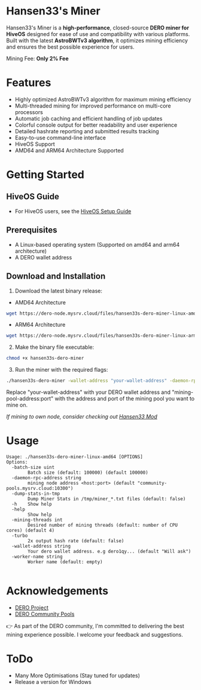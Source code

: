 # Hansen33's Miner

Hansen33's Miner is a **high-performance**, closed-source **DERO miner for HiveOS** designed for ease of use and compatibility with various platforms. Built with the latest **AstroBWTv3 algorithm**, it optimizes mining efficiency and ensures the best possible experience for users.

Mining Fee: **Only 2% Fee**

# Features

- Highly optimized AstroBWTv3 algorithm for maximum mining efficiency
- Multi-threaded mining for improved performance on multi-core processors
- Automatic job caching and efficient handling of job updates
- Colorful console output for better readability and user experience
- Detailed hashrate reporting and submitted results tracking
- Easy-to-use command-line interface
- HiveOS Support
- AMD64 and ARM64 Architecture Supported

# Getting Started

## HiveOS Guide

- For HiveOS users, see the [HiveOS Setup Guide](HiveOS.md)

## Prerequisites

- A Linux-based operating system (Supported on amd64 and arm64 architecture)
- A DERO wallet address

## Download and Installation

1. Download the latest binary release:

* AMD64 Architecture
```bash
wget https://dero-node.mysrv.cloud/files/hansen33s-dero-miner-linux-amd64 -O hansen33s-dero-miner
```

* ARM64 Architecture
```bash
wget https://dero-node.mysrv.cloud/files/hansen33s-dero-miner-linux-arm64 -O hansen33s-dero-miner
```

2. Make the binary file executable:

```bash
chmod +x hansen33s-dero-miner
```

3. Run the miner with the required flags:

```bash
./hansen33s-dero-miner -wallet-address "your-wallet-address" -daemon-rpc-address "mining-pool-address:port"
```

Replace "your-wallet-address" with your DERO wallet address and "mining-pool-address:port" with the address and port of the mining pool you want to mine on.

*If mining to own node, consider checking out [Hansen33 Mod](https://github.com/Hansen333/derohe-Hansen33-mod/releases)*

# Usage

```
Usage: ./hansen33s-dero-miner-linux-amd64 [OPTIONS]
Options:
  -batch-size uint
    	Batch size (default: 100000) (default 100000)
  -daemon-rpc-address string
    	mining node address <host:port> (default "community-pools.mysrv.cloud:10300")
  -dump-stats-in-tmp
    	Dump Miner Stats in /tmp/miner_*.txt files (default: false)
  -h	Show help
  -help
    	Show help
  -mining-threads int
    	Desired number of mining threads (default: number of CPU cores) (default 4)
  -turbo
    	2x output hash rate (default: false)
  -wallet-address string
    	Your dero wallet address. e.g dero1qy... (default "Will ask")
  -worker-name string
    	Worker name (default: empty)


```

# Acknowledgements

- [DERO Project](https://github.com/deroproject/derohe)
- [DERO Community Pools](https://community-pools.mysrv.cloud/)

👉 As part of the DERO community, I'm committed to delivering the best mining experience possible. I welcome your feedback and suggestions.

# ToDo

- Many More Optimisations (Stay tuned for updates)
- Release a version for Windows

